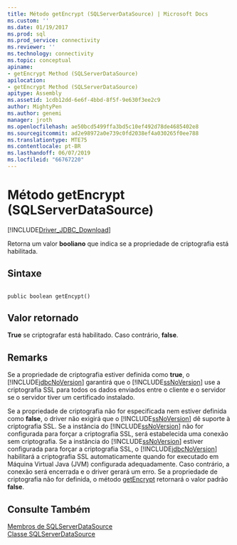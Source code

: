 ```yaml
---
title: Método getEncrypt (SQLServerDataSource) | Microsoft Docs
ms.custom: ''
ms.date: 01/19/2017
ms.prod: sql
ms.prod_service: connectivity
ms.reviewer: ''
ms.technology: connectivity
ms.topic: conceptual
apiname:
- getEncrypt Method (SQLServerDataSource)
apilocation:
- getEncrypt Method (SQLServerDataSource)
apitype: Assembly
ms.assetid: 1cdb12dd-6e6f-4bbd-8f5f-9e630f3ee2c9
author: MightyPen
ms.author: genemi
manager: jroth
ms.openlocfilehash: ae50bcd5499ffa3bd5c10ef492d78de4685402e8
ms.sourcegitcommit: ad2e98972a0e739c0fd2038ef4a030265f0ee788
ms.translationtype: MTE75
ms.contentlocale: pt-BR
ms.lasthandoff: 06/07/2019
ms.locfileid: "66767220"
---
```

# <a name="getencrypt-method-sqlserverdatasource"></a>Método getEncrypt (SQLServerDataSource)
[!INCLUDE[Driver_JDBC_Download](../../../includes/driver_jdbc_download.md)]

  Retorna um valor **booliano** que indica se a propriedade de criptografia está habilitada.  
  
## <a name="syntax"></a>Sintaxe  
  
```  
  
public boolean getEncypt()  
```  
  
## <a name="return-value"></a>Valor retornado  
 **True** se criptografar está habilitado. Caso contrário, **false**.  
  
## <a name="remarks"></a>Remarks  
 Se a propriedade de criptografia estiver definida como **true**, o [!INCLUDE[jdbcNoVersion](../../../includes/jdbcnoversion_md.md)] garantirá que o [!INCLUDE[ssNoVersion](../../../includes/ssnoversion-md.md)] use a criptografia SSL para todos os dados enviados entre o cliente e o servidor se o servidor tiver um certificado instalado.  
  
 Se a propriedade de criptografia não for especificada nem estiver definida como **false**, o driver não exigirá que o [!INCLUDE[ssNoVersion](../../../includes/ssnoversion-md.md)] dê suporte à criptografia SSL. Se a instância do [!INCLUDE[ssNoVersion](../../../includes/ssnoversion-md.md)] não for configurada para forçar a criptografia SSL, será estabelecida uma conexão sem criptografia. Se a instância do [!INCLUDE[ssNoVersion](../../../includes/ssnoversion-md.md)] estiver configurada para forçar a criptografia SSL, o [!INCLUDE[jdbcNoVersion](../../../includes/jdbcnoversion_md.md)] habilitará a criptografia SSL automaticamente quando for executado em Máquina Virtual Java (JVM) configurada adequadamente. Caso contrário, a conexão será encerrada e o driver gerará um erro. Se a propriedade de criptografia não for definida, o método [getEncrypt](../../../connect/jdbc/reference/getencrypt-method-sqlserverdatasource.md) retornará o valor padrão **false**.  
  
## <a name="see-also"></a>Consulte Também  
 [Membros de SQLServerDataSource](../../../connect/jdbc/reference/sqlserverdatasource-members.md)   
 [Classe SQLServerDataSource](../../../connect/jdbc/reference/sqlserverdatasource-class.md)  
  
  
